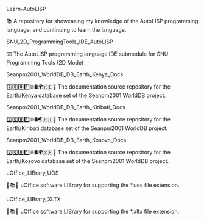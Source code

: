 
Learn-AutoLISP

📚️ A repository for showcasing my knowledge of the AutoLISP programming language, and continuing to learn the language. 

SNU_2D_ProgrammingTools_IDE_AutoLISP

⌨️ The AutoLISP programming language IDE submodule for SNU Programming Tools (2D Mode)

Seanpm2001_WorldDB_DB_Earth_Kenya_Docs

2️⃣️0️⃣️0️⃣️1️⃣️🌐️🛢️🌍️🇰🇪️📖️ The documentation source repository for the Earth/Kenya database set of the Seanpm2001 WorldDB project. 

Seanpm2001_WorldDB_DB_Earth_Kiribati_Docs

2️⃣️0️⃣️0️⃣️1️⃣️🌐️🛢️🌏️🇰🇮️📖️ The documentation source repository for the Earth/Kiribati database set of the Seanpm2001 WorldDB project. 

Seanpm2001_WorldDB_DB_Earth_Kosovo_Docs

2️⃣️0️⃣️0️⃣️1️⃣️🌐️🛢️🌍️🇽🇰️📖️ The documentation source repository for the Earth/Kosovo database set of the Seanpm2001 WorldDB project. 

uOffice_LIBrary_UOS

📙️📚️💾️ uOffice software LIBrary for supporting the *.uos file extension.

uOffice_LIBrary_XLTX

📙️📚️💾️ uOffice software LIBrary for supporting the *.xltx file extension.

